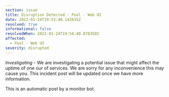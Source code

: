 ```yaml
---
section: issue
title: Disruption Detected - Pool - Web UI
date: 2022-01-24T19:53:40.142635Z
resolved: true
informational: false
resolvedWhen: 2022-01-24T19:54:40.878350Z
affected:
  - Pool - Web UI
severity: disrupted
---
```

*Investigating* - We are investigating a potential issue that might affect the uptime of one our of services. We are sorry for any inconvenience this may cause you. This incident post will be updated once we have more information.

This is an automatic post by a monitor bot.
        